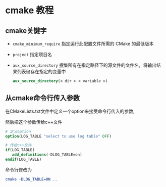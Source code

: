 # cmake 教程



## cmake关键字

- `cmake_minimum_require` 指定运行此配置文件所需的 CMake 的最低版本

- `project` 指定项目名

- `aux_source_directory` 搜集所有在指定路径下的源文件的文件名，将输出结果列表储存在指定的变量中

    ```cmake
    aux_source_directory(< dir > < variable >)
    ```
    
    

## 从cmake命令行传入参数

在CMakeLists.txt文件中定义一个option来接受命令行传入的参数,

然后把这个参数传给c++文件

```cmake
# 定义option
option(LOG_TABLE "select to use log table" OFF)

# 传给c++文件
if(LOG_TABLE)
   add_definitions(-DLOG_TABLE=on)
endif(LOG_TABLE)
```

命令行修改为

```cmake
cmake -DLOG_TABLE=ON ..
```

